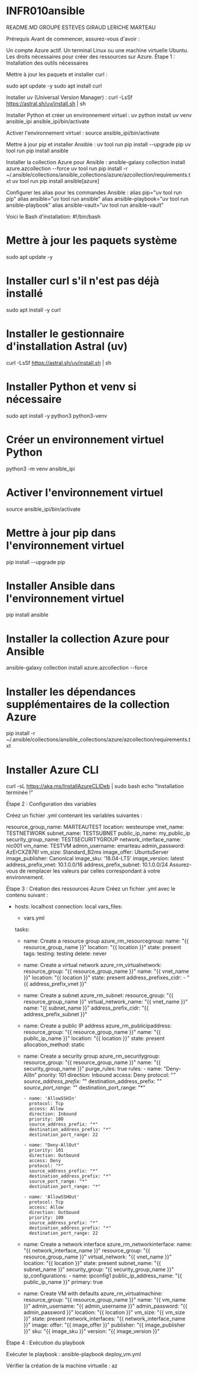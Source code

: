 # INFR010ansible

README.MD GROUPE ESTEVES GIRAUD LERICHE MARTEAU

Prérequis
Avant de commencer, assurez-vous d'avoir :

Un compte Azure actif.
Un terminal Linux ou une machine virtuelle Ubuntu.
Les droits nécessaires pour créer des ressources sur Azure.
Étape 1 : Installation des outils nécessaires

Mettre à jour les paquets et installer curl :

sudo apt update -y
sudo apt install curl

Installer uv (Universal Version Manager) :
curl -LsSf https://astral.sh/uv/install.sh | sh

Installer Python et créer un environnement virtuel :
uv python install
uv venv ansible_ipi
ansible_ipi/bin/activate

Activer l'environnement virtuel :
source ansible_ipi/bin/activate

Mettre à jour pip et installer Ansible :
uv tool run pip install --upgrade pip
uv tool run pip install ansible

Installer la collection Azure pour Ansible :
ansible-galaxy collection install azure.azcollection --force
uv tool run pip install -r ~/.ansible/collections/ansible_collections/azure/azcollection/requirements.txt
uv tool run pip install ansible[azure]

Configurer les alias pour les commandes Ansible :
alias pip="uv tool run pip"
alias ansible="uv tool run ansible"
alias ansible-playbook="uv tool run ansible-playbook"
alias ansible-vault="uv tool run ansible-vault"

Voici le Bash d'installation:
#!/bin/bash
# Mettre à jour les paquets système
sudo apt update -y
# Installer curl s'il n'est pas déjà installé
sudo apt install -y curl
# Installer le gestionnaire d'installation Astral (uv)
curl -LsSf https://astral.sh/uv/install.sh | sh
# Installer Python et venv si nécessaire
sudo apt install -y python3 python3-venv
# Créer un environnement virtuel Python
python3 -m venv ansible_ipi
# Activer l'environnement virtuel
source ansible_ipi/bin/activate
# Mettre à jour pip dans l'environnement virtuel
pip install --upgrade pip
# Installer Ansible dans l'environnement virtuel
pip install ansible
# Installer la collection Azure pour Ansible
ansible-galaxy collection install azure.azcollection --force
# Installer les dépendances supplémentaires de la collection Azure
pip install -r ~/.ansible/collections/ansible_collections/azure/azcollection/requirements.txt
# Installer Azure CLI
curl -sL https://aka.ms/InstallAzureCLIDeb | sudo bash
echo "Installation terminée !"

Étape 2 : Configuration des variables

Créez un fichier .yml contenant les variables suivantes :

resource_group_name: MARTEAUTEST
location: westeurope
vnet_name: TESTNETWORK
subnet_name: TESTSUBNET
public_ip_name: my_public_ip
security_group_name: TESTSECURITYGROUP
network_interface_name: nic001
vm_name: TESTVM
admin_username: emarteau
admin_password: AzErCXZ876!
vm_size: Standard_B2ms
image_offer: UbuntuServer
image_publisher: Canonical
image_sku: '18.04-LTS'
image_version: latest
address_prefix_vnet: 10.1.0.0/16
address_prefix_subnet: 10.1.0.0/24
Assurez-vous de remplacer les valeurs par celles correspondant à votre environnement.

Étape 3 : Création des ressources Azure
Créez un fichier .yml avec le contenu suivant :

- hosts: localhost
  connection: local
  vars_files:
    - vars.yml

  tasks:
    - name: Create a resource group
      azure_rm_resourcegroup:
        name: "{{ resource_group_name }}"
        location: "{{ location }}"
        state: present
        tags:
          testing: testing
          delete: never

    - name: Create a virtual network
      azure_rm_virtualnetwork:
        resource_group: "{{ resource_group_name }}"
        name: "{{ vnet_name }}"
        location: "{{ location }}"
        state: present
        address_prefixes_cidr:
          - "{{ address_prefix_vnet }}"

    - name: Create a subnet
      azure_rm_subnet:
        resource_group: "{{ resource_group_name }}"
        virtual_network_name: "{{ vnet_name }}"
        name: "{{ subnet_name }}"
        address_prefix_cidr: "{{ address_prefix_subnet }}"

    - name: Create a public IP address
      azure_rm_publicipaddress:
        resource_group: "{{ resource_group_name }}"
        name: "{{ public_ip_name }}"
        location: "{{ location }}"
        state: present
        allocation_method: static

    - name: Create a security group
      azure_rm_securitygroup:
        resource_group: "{{ resource_group_name }}"
        name: "{{ security_group_name }}"
        purge_rules: true
        rules:
          - name: "Deny-AllIn"
            priority: 101
            direction: Inbound
            access: Deny
            protocol: "*"
            source_address_prefix: "*"
            destination_address_prefix: "*"
            source_port_range: "*"
            destination_port_range: "*"

          - name: 'AllowSSHIn'
            protocol: Tcp
            access: Allow
            direction: Inbound
            priority: 100
            source_address_prefix: "*"
            destination_address_prefix: "*"
            destination_port_range: 22

          - name: "Deny-AllOut"
            priority: 101
            direction: Outbound
            access: Deny
            protocol: "*"
            source_address_prefix: "*"
            destination_address_prefix: "*"
            source_port_range: "*"
            destination_port_range: "*"

          - name: 'AllowSSHOut'
            protocol: Tcp
            access: Allow
            direction: Outbound
            priority: 100
            source_address_prefix: "*"
            destination_address_prefix: "*"
            destination_port_range: 22

    - name: Create a network interface
      azure_rm_networkinterface:
        name: "{{ network_interface_name }}"
        resource_group: "{{ resource_group_name }}"
        virtual_network: "{{ vnet_name }}"
        location: "{{ location }}"
        state: present
        subnet_name: "{{ subnet_name }}"
        security_group: "{{ security_group_name }}"
        ip_configurations:
          - name: ipconfig1
            public_ip_address_name: "{{ public_ip_name }}"
            primary: true

    - name: Create VM with defaults
      azure_rm_virtualmachine:
        resource_group: "{{ resource_group_name }}"
        name: "{{ vm_name }}"
        admin_username: "{{ admin_username }}"
        admin_password: "{{ admin_password }}"
        location: "{{ location }}"
        vm_size: "{{ vm_size }}"
        state: present
        network_interfaces: "{{ network_interface_name }}"
        image:
          offer: "{{ image_offer }}"
          publisher: "{{ image_publisher }}"
          sku: "{{ image_sku }}"
          version: "{{ image_version }}"
		  
Étape 4 : Exécution du playbook

Exécuter le playbook :
ansible-playbook deploy_vm.yml

Vérifier la création de la machine virtuelle :
az
